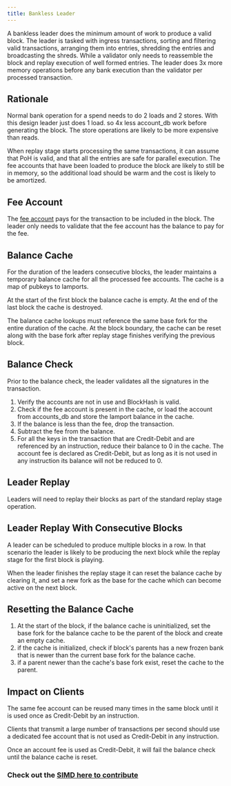 ```yaml
---
title: Bankless Leader
---
```


A bankless leader does the minimum amount of work to produce a valid block. The
leader is tasked with ingress transactions, sorting and filtering valid
transactions, arranging them into entries, shredding the entries and
broadcasting the shreds. While a validator only needs to reassemble the block
and replay execution of well formed entries. The leader does 3x more memory
operations before any bank execution than the validator per processed
transaction.

## Rationale

Normal bank operation for a spend needs to do 2 loads and 2 stores. With this
design leader just does 1 load. so 4x less account_db work before generating the
block. The store operations are likely to be more expensive than reads.

When replay stage starts processing the same transactions, it can assume that
PoH is valid, and that all the entries are safe for parallel execution. The fee
accounts that have been loaded to produce the block are likely to still be in
memory, so the additional load should be warm and the cost is likely to be
amortized.

## Fee Account

The [fee account](https://suprana.net/docs/terminology#fee_account) pays for the
transaction to be included in the block. The leader only needs to validate that
the fee account has the balance to pay for the fee.

## Balance Cache

For the duration of the leaders consecutive blocks, the leader maintains a
temporary balance cache for all the processed fee accounts. The cache is a map
of pubkeys to lamports.

At the start of the first block the balance cache is empty. At the end of the
last block the cache is destroyed.

The balance cache lookups must reference the same base fork for the entire
duration of the cache. At the block boundary, the cache can be reset along with
the base fork after replay stage finishes verifying the previous block.

## Balance Check

Prior to the balance check, the leader validates all the signatures in the
transaction.

1. Verify the accounts are not in use and BlockHash is valid.
2. Check if the fee account is present in the cache, or load the account from
   accounts_db and store the lamport balance in the cache.
3. If the balance is less than the fee, drop the transaction.
4. Subtract the fee from the balance.
5. For all the keys in the transaction that are Credit-Debit and are referenced
   by an instruction, reduce their balance to 0 in the cache. The account fee is
   declared as Credit-Debit, but as long as it is not used in any instruction
   its balance will not be reduced to 0.

## Leader Replay

Leaders will need to replay their blocks as part of the standard replay stage
operation.

## Leader Replay With Consecutive Blocks

A leader can be scheduled to produce multiple blocks in a row. In that scenario
the leader is likely to be producing the next block while the replay stage for
the first block is playing.

When the leader finishes the replay stage it can reset the balance cache by
clearing it, and set a new fork as the base for the cache which can become
active on the next block.

## Resetting the Balance Cache

1. At the start of the block, if the balance cache is uninitialized, set the
   base fork for the balance cache to be the parent of the block and create an
   empty cache.
2. if the cache is initialized, check if block's parents has a new frozen bank
   that is newer than the current base fork for the balance cache.
3. if a parent newer than the cache's base fork exist, reset the cache to the
   parent.

## Impact on Clients

The same fee account can be reused many times in the same block until it is used
once as Credit-Debit by an instruction.

Clients that transmit a large number of transactions per second should use a
dedicated fee account that is not used as Credit-Debit in any instruction.

Once an account fee is used as Credit-Debit, it will fail the balance check
until the balance cache is reset.

### Check out the [SIMD here to contribute](https://github.com/suprana-foundation/suprana-improvement-documents/pull/5)

